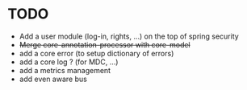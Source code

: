 TODO
====================

* Add a user module (log-in, rights, ...) on the top of spring security
* ~~Merge core-annotation-processor with core-model~~
* add a core error (to setup dictionary of errors)
* add a core log ? (for MDC, ...)
* add a metrics management
* add even aware bus